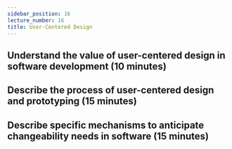```yaml
---
sidebar_position: 16
lecture_number: 16
title: User-Centered Design
---
```


## Understand the value of user-centered design in software development (10 minutes)

## Describe the process of user-centered design and prototyping (15 minutes)

## Describe specific mechanisms to anticipate changeability needs in software (15 minutes)